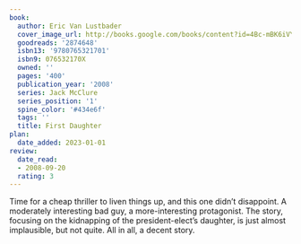 ```yaml
---
book:
  author: Eric Van Lustbader
  cover_image_url: http://books.google.com/books/content?id=4Bc-mBK6iVYC&printsec=frontcover&img=1&zoom=1&edge=curl&source=gbs_api
  goodreads: '2874648'
  isbn13: '9780765321701'
  isbn9: 076532170X
  owned: ''
  pages: '400'
  publication_year: '2008'
  series: Jack McClure
  series_position: '1'
  spine_color: '#434e6f'
  tags: ''
  title: First Daughter
plan:
  date_added: 2023-01-01
review:
  date_read:
  - 2008-09-20
  rating: 3
---
```

Time for a cheap thriller to liven things up, and this one didn’t disappoint. A moderately interesting bad guy, a more-interesting protagonist. The story, focusing on the kidnapping of the president-elect’s daughter, is just almost implausible, but not quite. All in all, a decent story.
